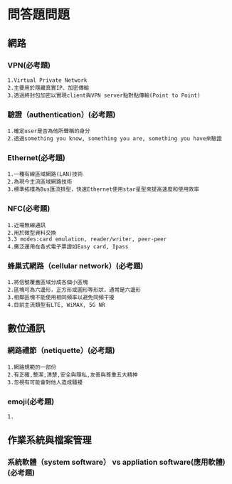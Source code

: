 # 問答題問題
## 網路
### VPN(必考題)
```
1.Virtual Private Network
2.主要用於隱藏真實IP、加密傳輸
3.透過將封包加密以實現client與VPN server點對點傳輸(Point to Point)
```

### 驗證（authentication）(必考題)
```
1.確定user是否為他所聲稱的身分
2.透過something you know, something you are, something you have來驗證
```

### Ethernet(必考題)
```
1.一種有線區域網路(LAN)技術
2.為現今主流區域網路技術
3.標準拓樸為Bus匯流排型，快速Ethernet使用star星型來提高速度和使用效率
```

### NFC(必考題)
```
1.近場無線通訊
2.用於微型資料交換
3.3 modes:card emulation, reader/writer, peer-peer
4.廣泛運用在各式電子票證如Easy card, Ipass
```

### 蜂巢式網路（cellular network）(必考題)
```
1.將信號覆蓋區域分成各個小區塊
2.區塊可為六邊形，正方形或圓形等形狀，通常是六邊形
3.相鄰區塊不能使用相同頻率以避免同頻干擾
4.目前主流類型有LTE, WiMAX, 5G NR
```
## 數位通訊
### 網路禮節（netiquette）(必考題)
```
1.網路規範的一部份
2.有正確,整潔,清楚,安全與隱私,友善與尊重五大精神
3.忽視有可能會對他人造成騷擾
```

### emoji(必考題)
```
1.
```

## 作業系統與檔案管理
### 系統軟體（system software） vs appliation software(應用軟體) (必考題)
```
```
